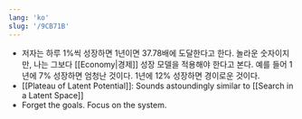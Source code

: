 ```yaml
---
lang: 'ko'
slug: '/9CB71B'
---
```


- 저자는 하루 1%씩 성장하면 1년이면 37.78배에 도달한다고 한다. 놀라운 숫자이지만, 나는 그보다 [[Economy|경제]] 성장 모델을 적용해야 한다고 본다. 예를 들어 1년에 7% 성장하면 엄청난 것이다. 1년에 12% 성장하면 경이로운 것이다.
- [[Plateau of Latent Potential]]: Sounds astoundingly similar to [[Search in a Latent Space]]
- Forget the goals. Focus on the system.
